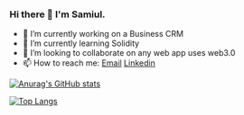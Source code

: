
<!--
**N-E-K-0/N-E-K-0** is a ✨ _special_ ✨ repository because its `README.md` (this file) appears on your GitHub profile.

Here are some ideas to get you started:

- 🔭 I’m currently working on ...
- 🌱 I’m currently learning ...
- 👯 I’m looking to collaborate on ...
- 🤔 I’m looking for help with ...
- 💬 Ask me about ...
- 📫 How to reach me: ...
- 😄 Pronouns: ...
- ⚡ Fun fact: ...
-->


### Hi there 👋 I'm Samiul.

- 🔭 I’m currently working on a Business CRM
- 🌱 I’m currently learning Solidity
- 👯 I’m looking to collaborate on any web app uses web3.0 
- 📫 How to reach me: [Email](isamiul120@gmail.com) [Linkedin](https://www.linkedin.com/in/mohammed-samiul-islam-47a2b0a1/)

[![Anurag's GitHub stats](https://github-readme-stats.vercel.app/api?username=N-E-K-0&show_icons=true&theme=github_dark&count_private=true&include_all_commits=true&hide=stars)](https://github.com/N-E-K-0)

[![Top Langs](https://github-readme-stats.vercel.app/api/top-langs/?username=N-E-K-0&layout=compact)](https://github.com/N-E-K-0/github-readme-stats)



